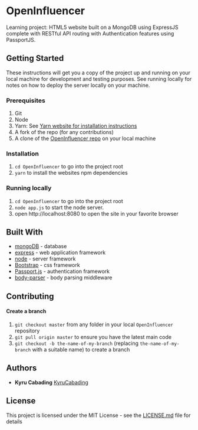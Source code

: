 # OpenInfluencer

Learning project: HTML5 website built on a MongoDB using ExpressJS complete with RESTful API routing with Authentication features using PassportJS. 

## Getting Started

These instructions will get you a copy of the project up and running on your local machine for development and testing purposes. See running locally for notes on how to deploy the server locally on your machine.

### Prerequisites

1. Git
1. Node
1. Yarn: See [Yarn website for installation instructions](https://yarnpkg.com/lang/en/docs/install/)
1. A fork of the repo (for any contributions)
1. A clone of the [OpenInfluencer repo](https://github.com/KyruCabading/OpenInfluencer) on your local machine

### Installation

1. `cd OpenInfluencer` to go into the project root
1. `yarn` to install the websites npm dependencies

### Running locally

1. `cd OpenInfluencer` to go into the project root
1. `node app.js` to start the node server.
1. open http://localhost:8080 to open the site in your favorite browser

## Built With

* [mongoDB](https://www.mongodb.com/) - database
* [express](https://expressjs.com/) - web application framework
* [node](https://nodejs.org/en/) - server framework
* [Bootstrap](https://getbootstrap.com/) - css framework
* [Passport.js](http://www.passportjs.org/) - authentication framework
* [body-parser](https://www.npmjs.com/package/body-parser) - body parsing middleware

## Contributing

#### Create a branch

1. `git checkout master` from any folder in your local `OpenInfluencer` repository
1. `git pull origin master` to ensure you have the latest main code
1. `git checkout -b the-name-of-my-branch` (replacing `the-name-of-my-branch` with a suitable name) to create a branch

## Authors

* **Kyru Cabading** [KyruCabading](https://github.com/KyruCabading)

## License

This project is licensed under the MIT License - see the [LICENSE.md](LICENSE.md) file for details
